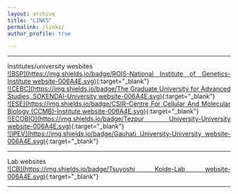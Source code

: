 ```yaml
---
layout: archive
title: "LINKS"
permalink: /links/
author_profile: true

---
```

<style> body {text-align: justify} </style> <!-- Justify text. -->

------

Institutes/university wesbites<br>
[![BSP](https://img.shields.io/badge/ROIS-National Institute of Genetics-Institute website-006A4E.svg)](https://www.nig.ac.jp/nig/){:target="_blank"}<br>
[![CEBC](https://img.shields.io/badge/The Graduate University for Advanced Studies, SOKENDAI-University website-006A4E.svg)](https://www.soken.ac.jp/en/){:target="_blank"}<br>
[![ESE](https://img.shields.io/badge/CSIR–Centre For Cellular And Molecular Biology (CCMB)-Institute website-006A4E.svg)](https://www.ccmb.res.in/){:target="_blank"}<br>
[![ECOBIO](https://img.shields.io/badge/Tezpur University-University website-006A4E.svg)](http://www.tezu.ernet.in/){:target="_blank"}<br>
[![IPEV](https://img.shields.io/badge/Gauhati University-University website-006A4E.svg)](https://gauhati.ac.in/){:target="_blank"}<br>

------
Lab websites<br>
[![CB](https://img.shields.io/badge/Tsuyoshi Koide-Lab website-006A4E.svg)](https://sites.google.com/view/mgrl-koide-lab){:target="_blank"}<br>

------
